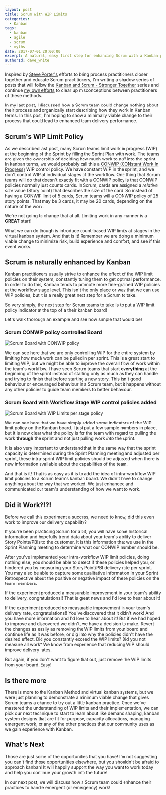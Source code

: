 ```yaml
---
layout: post
title: Scrum with WIP Limits
categories:
  - Kanban
tags:
  - kanban
  - agile
  - scrum
  - myths
date: 2017-07-01 20:00:00
excerpt: A natural, easy first step for enhancing Scrum with a Kanban practice is A WIP limit
authorId: dave_white
---
```

Inspired by [Steve Porter's][1] efforts to bring process practitioners closer together and educate Scrum practitioners, I'm writing a shadow series of posts that will follow the [Kanban and Scrum - Stronger Together][2] series and continue [my own efforts][5] to clear up misconceptions between practitioners of these methods.

In my last post, I discussed how a Scrum team could change nothing about their process and organically start describing how they work in Kanban terms. In this post, I'm hoping to show a minimally viable change to their process that could lead to enhanced team delivery performance.

## Scrum's WIP Limit Policy

As we described last post, many Scrum teams limit work in progress (WIP) at the beginning of the Sprint by filling the Sprint Plan with work. The teams are given the ownership of deciding how much work to _pull_ into the sprint. In kanban terms, we would probably call this a [CONWIP (CONstant Work In Progress)][4] WIP control policy. We have constant WIP in the sprint, and we don't control WIP at individual stages of the workflow. One thing that Scrum teams will do that doesn't exactly fit with a CONWIP policy is that CONWIP policies normally just counts cards. In Scrum, cards are assigned a _relative size_ value (Story point) that describes the size of the card. So instead of having a CONWIP limit of 5 cards, Scrum teams will a CONWIP policy of 25 story points. That may be 3 cards, it may be 20 cards, depending on the nature of the work.

We're not going to change that at all. Limiting work in any manner is a **GREAT** start!

What we can do though is introduce count-based WIP limits at stages in the virtual kanban system. And that is it! Remember we are doing a minimum viable change to minimize risk, build experience and comfort, and see if this event works.

## Scrum is naturally enhanced by Kanban

Kanban practitioners usually strive to enhance the effect of the WIP limit policies on their system, constantly tuning them to get optimal performance. In order to do this, Kanban tends to promote more fine-grained WIP policies at the workflow stage level. This isn't the only place or way that we can use WIP policies, but it is a really great next step for a Scrum to take. 

So very simply, the next step for Scrum teams to take is to put a WIP limit policy indicator at the top of a their kanban board!

Let's walk thorough an example and see how simple that would be!

### Scrum CONWIP policy controlled Board

![Scrum Board with CONWIP policy][7]

We can see here that we are only controlling WIP for the entire system by limiting how much work can be pulled in per sprint. This is a great start to limiting WIP, but we might be able to improve the overall flow of work within the team's workflow. I have seen Scrum teams that start **everything** at the beginning of the sprint instead of starting only as much as they can handle and trying to finish that before starting a new story. This isn't good behaviour or encouraged behaviour in a Scrum team, but it happens without any other policies to guide team members to better behaviour.

### Scrum Board with Workflow Stage WIP control policies added

![Scrum Board with WIP Limits per stage policy][8]

We can see here that we have simply added some indicators of the WIP limit policy on the Kanban board. I just put a few sample numbers in place, but it is now clear what the policy is for the team with regard to pulling the work **through** the sprint and not just pulling work _into_ the sprint.

It is also very important to understand that in the same way that the sprint capacity is determined during the Sprint Planning meeting and adjusted per sprint, these intra-sprint WIP limit policies should be adjusted when there is new information available about the capabilities of the team.

And that is it! That is as easy as it is to add the idea of intra-workflow WIP limit policies to a Scrum team's kanban board. We didn't have to change anything about the way that we worked. We just enhanced and communicated our team's understanding of how we want to work.

## Did it Work?!?!

Before we call this experiment a success, we need to know, did this even work to improve our delivery capability?

If you're been practicing Scrum for a bit, you will have some historical information and hopefully trend data about your team's ability to deliver Story Points/PBIs to the customer. It is this information that we use in the Sprint Planning meeting to determine what our CONWIP number should be.

After you've implemented your intra-workflow WIP limit policies, doing nothing else, you should be able to detect if these policies helped you, or hindered you by measuring your Story Point/PBI delivery rate per sprint. You may also be able to capture some qualitative information in your Sprint Retrospective about the positive or negative impact of these policies on the team members.

If the experiment produced a measurable improvement in your team's ability to delivery, congratulations!! That is great news and I'd love to hear about it!

If the experiment produced _no_ measurable improvement in your team's delivery rate, congratulations!! You've discovered that it didn't work! And you have more information and I'd love to hear about it!  But if we had hoped to improve and discovered we didn't, we have a decision to make. Revert the changes as easily as removing the WIP limits from your board and continue life as it was before, or dig into why the policies didn't have the desired effect. Did you constantly exceed the WIP limits? Did you not measure all work? We know from experience that reducing WIP should improve delivery rates.

But again, if you don't want to figure that out, just remove the WIP limits from your board. Easy!

## Is there more

There is more to the Kanban Method and virtual kanban systems, but we were just planning to demonstrate a minimum viable change that gives Scrum teams a chance to try out a little kanban practice. Once we've mastered the understanding of WIP limits and their implementation, we can pick our next technique to start to learn about like demand shaping, kanban system designs that are fit for purpose, capacity allocations, managing emergent work, or any of the other practices that our community uses as we gain experience with Kanban.

## What's Next

Those are just some of the opportunities that you have! I'm not suggesting you can't find those opportunities elsewhere, but you shouldn't be afraid to approach kanban! It will happily support the way you want to work today and help you continue your growth into the future! 

In our next post, we will discuss how a Scrum team could enhance their practices to handle emergent (or emergency) work!


[1]: https://www.scrum.org/user/119
[2]: https://www.scrum.org/resources/blog/scrum-and-kanban-stronger-together
[3]: https://www.scrum.org/resources/blog/kanban-primer-scrum-teams
[4]: https://en.wikipedia.org/wiki/CONWIP
[5]: https://agileramblings.com/2013/03/10/the-difference-between-the-kanban-method-and-scrum/
[6]: https://agileramblings.com/2013/04/07/kanban-change-catalyst-with-no-changes-planned/
[7]: https://dl.dropboxusercontent.com/u/30830337/Basic%20Scrum%20Board%20With%20no%20WIP%20limits.png "Basic Scrum board with CONWIP policy"
[8]: https://dl.dropboxusercontent.com/u/30830337/Basic%20Scrum%20Board%20With%20Basic%20WIP%20limits.png "Basic Scrum board with WIP limits per phase" 